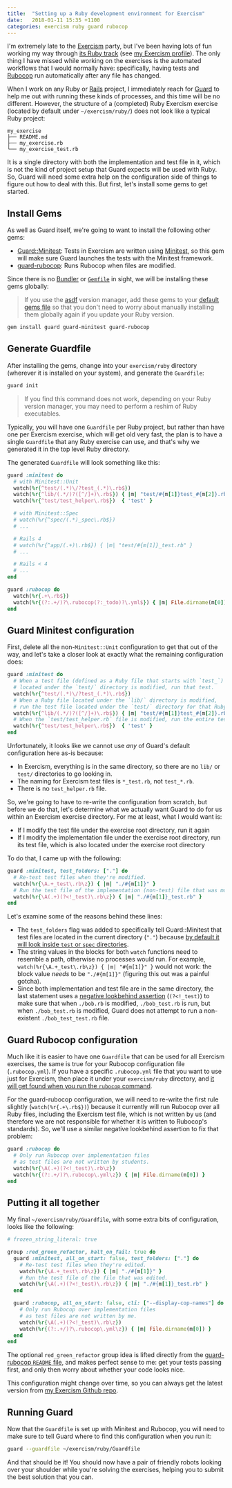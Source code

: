 ```yaml
---
title:  "Setting up a Ruby development environment for Exercism"
date:   2018-01-11 15:35 +1100
categories: exercism ruby guard rubocop
---
```


I'm extremely late to the [Exercism][] party, but I've been having lots of fun
working my way through [its Ruby track][exercism-ruby-track]
(see [my Exercism profile][exercism-profile-link]). The only thing I have
missed while working on the exercises is the automated workflows that I would
normally have: specifically, having tests and [Rubocop][] run automatically
after any file has changed.

When I work on any Ruby or [Rails][] project, I immediately reach for [Guard][]
to help me out with running these kinds of processes, and this time will be no
different. However, the structure of a (completed) Ruby Exercism exercise
(located by default under `~/exercism/ruby/`) does not look like a typical Ruby
project:

```text
my_exercise
├── README.md
├── my_exercise.rb
└── my_exercise_test.rb
```

It is a single directory with both the implementation and test file in it,
which is not the kind of project setup that Guard expects will be used with
Ruby. So, Guard will need some extra help on the configuration side of things
to figure out how to deal with this. But first, let's install some gems to
get started.

## Install Gems

As well as Guard itself, we're going to want to install the following other
gems:

- [Guard::Minitest][]: Tests in Exercism are written using [Minitest][], so this
  gem will make sure Guard launches the tests with the Minitest framework.
- [guard-rubocop][]: Runs Rubocop when files are modified.

Since there is no [Bundler][] or [`Gemfile`][] in sight, we will be installing
these gems globally:

> If you use the [asdf][] version manager, add these gems to
your [default gems file][] so that you don't need to worry about manually
installing them globally again if you update your Ruby version.

```sh
gem install guard guard-minitest guard-rubocop
```

## Generate Guardfile

After installing the gems, change into your `exercism/ruby` directory
(wherever it is installed on your system), and generate the `Guardfile`:

```sh
guard init
```

> If you find this command does not work, depending on your Ruby version manager,
you may need to perform a reshim of Ruby executables.

Typically, you will have one `Guardfile` per Ruby project, but rather than have
one per Exercism exercise, which will get old very fast, the plan is to have a
single `Guardfile` that any Ruby exercise can use, and that's why we generated
it in the top level Ruby directory.

The generated `Guardfile` will look something like this:

```ruby
guard :minitest do
  # with Minitest::Unit
  watch(%r{^test/(.*)\/?test_(.*)\.rb$})
  watch(%r{^lib/(.*/)?([^/]+)\.rb$}) { |m| "test/#{m[1]}test_#{m[2]}.rb" }
  watch(%r{^test/test_helper\.rb$})  { 'test' }

  # with Minitest::Spec
  # watch(%r{^spec/(.*)_spec\.rb$})
  # ...

  # Rails 4
  # watch(%r{^app/(.+)\.rb$}) { |m| "test/#{m[1]}_test.rb" }
  # ...

  # Rails < 4
  # ...
end

guard :rubocop do
  watch(%r{.+\.rb$})
  watch(%r{(?:.+/)?\.rubocop(?:_todo)?\.yml$}) { |m| File.dirname(m[0]) }
end
```

## Guard Minitest configuration

First, delete all the non-`Minitest::Unit` configuration to get that out of the
way, and let's take a closer look at exactly what the remaining configuration
does:

```ruby
guard :minitest do
  # When a test file (defined as a Ruby file that starts with `test_`)
  # located under the `test/` directory is modified, run that test.
  watch(%r{^test/(.*)\/?test_(.*)\.rb$})
  # When a Ruby file located under the `lib/` directory is modified,
  # run the test file located under the `test/` directory for that Ruby file.
  watch(%r{^lib/(.*/)?([^/]+)\.rb$}) { |m| "test/#{m[1]}test_#{m[2]}.rb" }
  # When the `test/test_helper.rb` file is modified, run the entire test suite.
  watch(%r{^test/test_helper\.rb$})  { 'test' }
end
```

Unfortunately, it looks like we cannot use _any_ of Guard's default
configuration here as-is because:

- In Exercism, everything is in the same directory, so there are no `lib/` or
  `test/` directories to go looking in.
- The naming for Exercism test files is `*_test.rb`, not `test_*.rb`.
- There is no `test_helper.rb` file.

So, we're going to have to re-write the configuration from scratch, but before
we do that, let's determine what we actually want Guard to do for us within
an Exercism exercise directory. For me at least, what I would want is:

- If I modify the test file under the exercise root directory, run it again
- If I modify the implementation file under the exercise root directory, run its
  test file, which is also located under the exercise root directory

To do that, I came up with the following:

```ruby
guard :minitest, test_folders: ["."] do
  # Re-test test files when they're modified.
  watch(%r{\A.+_test\.rb\z}) { |m| "./#{m[1]}" }
  # Run the test file of the implementation (non-test) file that was modified.
  watch(%r{\A(.+)(?<!_test)\.rb\z}) { |m| "./#{m[1]}_test.rb" }
end
```

Let's examine some of the reasons behind these lines:

- The `test_folders` flag was added to specifically tell Guard::Minitest that
  test files are located in the current directory (`"."`) because [by default
  it will look inside `test` or `spec` directories][guard-minitest-options].
- The string values in the blocks for both `watch` functions need to resemble
  a path, otherwise no processes would run. For example,
  `watch(%r{\A.+_test\.rb\z}) { |m| "#{m[1]}" }` would not work: the block
  value _needs_ to be `"./#{m[1]}"` (figuring this out was a painful gotcha).
- Since both implementation and test file are in the same directory, the last
  statement uses a [negative lookbehind assertion][] (`(?<!_test)`) to make
  sure that when `./bob.rb` is modified, `./bob_test.rb` is run, but when
  `./bob_test.rb` is modified, Guard does not attempt to run a non-existent
  `./bob_test_test.rb` file.

## Guard Rubocop configuration

Much like it is easier to have one `Guardfile` that can be used for all Exercism
exercises, the same is true for your Rubocop configuration file
(`.rubocop.yml`). If you have a specific `.rubocop.yml` file that you want to
use just for Exercism, then place it under your `exercism/ruby` directory, and
[it will get found when you run the `rubocop` command][rubocop-configuration].

For the guard-rubocop configuration, we will need to re-write the first rule
slightly (`watch(%r{.+\.rb$})`) because it currently will run Rubocop over all
Ruby files, including the Exercism test file, which is not written by us (and
therefore we are not responsible for whether it is written to Rubocop's
standards). So, we'll use a similar negative lookbehind assertion to fix that
problem:

```ruby
guard :rubocop do
  # Only run Rubocop over implementation files
  # as test files are not written by students.
  watch(%r{\A(.+)(?<!_test)\.rb\z})
  watch(%r{(?:.+/)?\.rubocop\.yml\z}) { |m| File.dirname(m[0]) }
end
```

## Putting it all together

My final `~/exercism/ruby/Guardfile`, with some extra bits of configuration,
looks like the following:

```ruby
# frozen_string_literal: true

group :red_green_refactor, halt_on_fail: true do
  guard :minitest, all_on_start: false, test_folders: ["."] do
    # Re-test test files when they're edited.
    watch(%r{\A.+_test\.rb\z}) { |m| "./#{m[1]}" }
    # Run the test file of the file that was edited.
    watch(%r{\A(.+)(?<!_test)\.rb\z}) { |m| "./#{m[1]}_test.rb" }
  end

  guard :rubocop, all_on_start: false, cli: ["--display-cop-names"] do
    # Only run Rubocop over implementation files
    # as test files are not written by me.
    watch(%r{\A(.+)(?<!_test)\.rb\z})
    watch(%r{(?:.+/)?\.rubocop\.yml\z}) { |m| File.dirname(m[0]) }
  end
end
```

The optional `red_green_refactor` group idea is lifted directly from the
[guard-rubocop `README` file][guard-rubocop-advanced-tips], and makes perfect
sense to me: get your tests passing first, and only then worry about whether
your code looks nice.

This configuration might change over time, so you can always get the latest
version from [my Exercism Github repo][].

## Running Guard

Now that the `Guardfile` is set up with Minitest and Rubocop, you will need to
make sure to tell Guard where to find this configuration when you run it:

```sh
guard --guardfile ~/exercism/ruby/Guardfile
```

And that should be it! You should now have a pair of friendly robots looking
over your shoulder while you're solving the exercises, helping you to submit
the best solution that you can.

[asdf]: https://github.com/asdf-vm/asdf
[Bundler]: http://bundler.io/
[default gems file]: https://github.com/asdf-vm/asdf-ruby#default-gems
[Exercism]: http://exercism.io/
[exercism-ruby-track]: https://exercism.io/tracks/ruby
[exercism-profile-link]: https://exercism.io/profiles/paulfioravanti
[`Gemfile`]: http://bundler.io/v1.5/gemfile.html
[Guard]: https://github.com/guard/guard
[guard-rubocop]: https://github.com/yujinakayama/guard-rubocop
[guard-rubocop-advanced-tips]: https://github.com/yujinakayama/guard-rubocop#advanced-tips
[Guard::Minitest]: https://github.com/guard/guard-minitest
[guard-minitest-options]: https://github.com/guard/guard-minitest#list-of-available-options
[Minitest]: https://github.com/seattlerb/minitest
[my Exercism Github repo]: https://github.com/paulfioravanti/exercism
[negative lookbehind assertion]: http://ruby-doc.org/core-2.5.0/Regexp.html#class-Regexp-label-Anchors
[Rails]: http://rubyonrails.org/
[Rubocop]: https://github.com/bbatsov/rubocop
[rubocop-configuration]: http://rubocop.readthedocs.io/en/latest/configuration/

